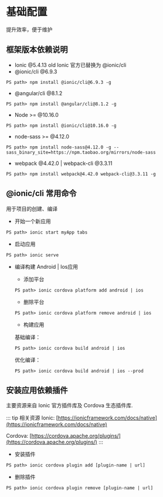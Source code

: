 # 基础配置

提升效率，便于维护

## 框架版本依赖说明

- Ionic @5.4.13 old Ionic 官方已替换为 @ionic/cli
- @ionic/cli @6.9.3

```shell
PS path> npm install @ionic/cli@6.9.3 -g
```

- @angular/cli @8.1.2

```shell
PS path> npm install @angular/cli@8.1.2 -g
```

- Node >= @10.16.0

```shell
PS path> npm install @ionic/cli@10.16.0 -g
```

- node-sass >= @4.12.0

```shell
PS path> npm install node-sass@4.12.0 -g --sass_binary_site=https://npm.taobao.org/mirrors/node-sass
```

- webpack @4.42.0 | webpack-cli @3.3.11

```shell
PS path> npm install webpack@4.42.0 webpack-cli@3.3.11 -g
```

## @ionic/cli 常用命令

用于项目的创建、编译

- 开始一个新应用

```shell
PS path> ionic start myApp tabs
```

- 启动应用

```shell
PS path> ionic serve
```

- 编译构建 Android | Ios应用

  - 添加平台

  ```shell
  PS path> ionic cordova platform add android | ios
  ```

  - 删除平台

  ```shell
  PS path> ionic cordova platform remove android | ios
  ```

  - 构建应用

  基础编译：

  ```shell
  PS path> ionic cordova build android | ios
  ```

  优化编译：

  ```shell
  PS path> ionic cordova build android | ios --prod
  ```

## 安装应用依赖插件

主要资源来自 Ionic 官方插件库及 Cordova 生态插件库.

::: tip 相关资源
Ionic: [https://ionicframework.com/docs/native](https://ionicframework.com/docs/native)

Cordova: [https://cordova.apache.org/plugins/](https://cordova.apache.org/plugins/)
:::

- 安装插件

```shell
PS path> ionic cordova plugin add [plugin-name | url]
```

- 删除插件

```shell
PS path> ionic cordova plugin remove [plugin-name | url]
```
